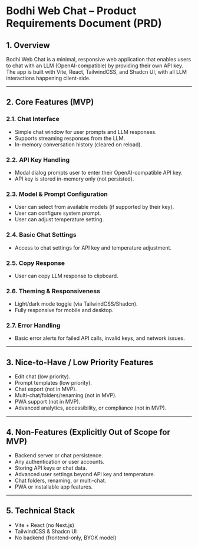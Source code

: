 # Bodhi Web Chat – Product Requirements Document (PRD)

## 1. Overview
Bodhi Web Chat is a minimal, responsive web application that enables users to chat with an LLM (OpenAI-compatible) by providing their own API key. The app is built with Vite, React, TailwindCSS, and Shadcn UI, with all LLM interactions happening client-side.

---

## 2. Core Features (MVP)

### 2.1. Chat Interface
- Simple chat window for user prompts and LLM responses.
- Supports streaming responses from the LLM.
- In-memory conversation history (cleared on reload).

### 2.2. API Key Handling
- Modal dialog prompts user to enter their OpenAI-compatible API key.
- API key is stored in-memory only (not persisted).

### 2.3. Model & Prompt Configuration
- User can select from available models (if supported by their key).
- User can configure system prompt.
- User can adjust temperature setting.

### 2.4. Basic Chat Settings
- Access to chat settings for API key and temperature adjustment.

### 2.5. Copy Response
- User can copy LLM response to clipboard.

### 2.6. Theming & Responsiveness
- Light/dark mode toggle (via TailwindCSS/Shadcn).
- Fully responsive for mobile and desktop.

### 2.7. Error Handling
- Basic error alerts for failed API calls, invalid keys, and network issues.

---

## 3. Nice-to-Have / Low Priority Features

- Edit chat (low priority).
- Prompt templates (low priority).
- Chat export (not in MVP).
- Multi-chat/folders/renaming (not in MVP).
- PWA support (not in MVP).
- Advanced analytics, accessibility, or compliance (not in MVP).

---

## 4. Non-Features (Explicitly Out of Scope for MVP)
- Backend server or chat persistence.
- Any authentication or user accounts.
- Storing API keys or chat data.
- Advanced user settings beyond API key and temperature.
- Chat folders, renaming, or multi-chat.
- PWA or installable app features.

---

## 5. Technical Stack
- Vite + React (no Next.js)
- TailwindCSS & Shadcn UI
- No backend (frontend-only, BYOK model)
